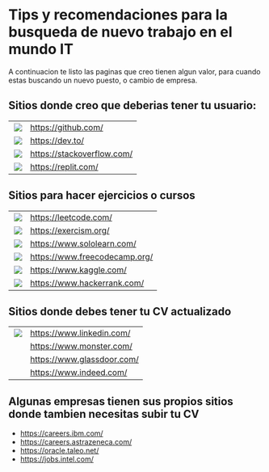 # Tips y recomendaciones para la busqueda de nuevo trabajo en el mundo IT

A continuacion te listo las paginas que creo tienen algun valor, para cuando estas buscando un nuevo puesto, o cambio de empresa.

## Sitios donde creo que deberias tener tu usuario:
|   |   |
| -------- | ------- |
| <a href="https://github.com/"><img align="right" src="https://img.shields.io/badge/GitHub-100000?style=for-the-badge&logo=github&logoColor=white" /></a>  | https://github.com/   |
| <a href="https://dev.to/"><img align="right" src="https://img.shields.io/badge/dev.to-0A0A0A?style=for-the-badge&logo=devdotto&logoColor=white" /></a> | https://dev.to/ |
| <a href="https://stackoverflow.com/"><img align="right" src="https://img.shields.io/badge/Stack_Overflow-FE7A16?style=for-the-badge&logo=stack-overflow&logoColor=white" /></a>    | https://stackoverflow.com/   |
| <a href="https://replit.com/"><img align="right" src="https://img.shields.io/badge/replit-667881?style=for-the-badge&logo=replit&logoColor=white" /></a>    | https://replit.com/     |


## Sitios para hacer ejercicios o cursos

|   |   |
| -------- | ------- |
| <a href="https://leetcode.com/"><img align="right" src="https://img.shields.io/badge/-LeetCode-FFA116?style=for-the-badge&logo=LeetCode&logoColor=black" /></a>    |https://leetcode.com/ |
| <a href="https://exercism.org/"><img align="right" src="https://img.shields.io/badge/Exercism-009CAB?style=for-the-badge&logo=exercism&logoColor=white" /></a>    |https://exercism.org/ |
| <a href="https://www.sololearn.com/"><img align="right" src="https://img.shields.io/badge/-Sololearn-3a464b?style=for-the-badge&logo=Sololearn&logoColor=white" /></a>    |https://www.sololearn.com/ |
| <a href="https://www.freecodecamp.org/"><img align="right" src="https://img.shields.io/badge/freecodecamp-27273D?style=for-the-badge&logo=freecodecamp&logoColor=white" /></a>    |https://www.freecodecamp.org/ |
| <a href="https://www.kaggle.com/"><img align="right" src="https://img.shields.io/badge/Kaggle-20BEFF?style=for-the-badge&logo=Kaggle&logoColor=white" /></a>    |https://www.kaggle.com/ |
| <a href="https://www.hackerrank.com/"><img align="right" src="https://img.shields.io/badge/-Hackerrank-2EC866?style=for-the-badge&logo=HackerRank&logoColor=white" /></a>    |https://www.hackerrank.com/ |

## Sitios donde debes tener tu CV actualizado

|   |   |
| -------- | ------- |
| <a href="https://www.linkedin.com/"><img align="right" src="https://img.shields.io/badge/LinkedIn-0077B5?style=for-the-badge&logo=linkedin&logoColor=white" /></a>  |   https://www.linkedin.com/ |
| <!--a href="https://www.monster.com/"><img align="right" src="" /></a-->  |   https://www.monster.com/ |
| <!--a href="https://www.glassdoor.com/"><img align="right" src="" /></a-->  |   https://www.glassdoor.com/ |
| <!--a href="https://www.indeed.com/"><img align="right" src="" /></a-->  |   https://www.indeed.com/ |


## Algunas empresas tienen sus propios sitios donde tambien necesitas subir tu CV

+ https://careers.ibm.com/
+ https://careers.astrazeneca.com/
+ https://oracle.taleo.net/ 
+ https://jobs.intel.com/

